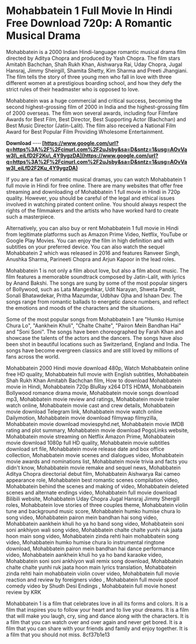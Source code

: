 
 
# Mohabbatein 1 Full Movie In Hindi Free Download 720p: A Romantic Musical Drama
 
Mohabbatein is a 2000 Indian Hindi-language romantic musical drama film directed by Aditya Chopra and produced by Yash Chopra. The film stars Amitabh Bachchan, Shah Rukh Khan, Aishwarya Rai, Uday Chopra, Jugal Hansraj, Jimmy Sheirgill, Shamita Shetty, Kim Sharma and Preeti Jhangiani. The film tells the story of three young men who fall in love with three different women at a prestigious boarding school, and how they defy the strict rules of their headmaster who is opposed to love.
 
Mohabbatein was a huge commercial and critical success, becoming the second highest-grossing film of 2000 in India and the highest-grossing film of 2000 overseas. The film won several awards, including four Filmfare Awards for Best Film, Best Director, Best Supporting Actor (Bachchan) and Best Music Director (Jatin-Lalit). The film also received a National Film Award for Best Popular Film Providing Wholesome Entertainment.
 
**Download ····· [https://www.google.com/url?q=https%3A%2F%2Fcinurl.com%2F2uJsby&sa=D&sntz=1&usg=AOvVaw3l\_eiLfD2F2Ku\_4Y9ygzDA](https://www.google.com/url?q=https%3A%2F%2Fcinurl.com%2F2uJsby&sa=D&sntz=1&usg=AOvVaw3l_eiLfD2F2Ku_4Y9ygzDA)**


 
If you are a fan of romantic musical dramas, you can watch Mohabbatein 1 full movie in Hindi for free online. There are many websites that offer free streaming and downloading of Mohabbatein 1 full movie in Hindi in 720p quality. However, you should be careful of the legal and ethical issues involved in watching pirated content online. You should always respect the rights of the filmmakers and the artists who have worked hard to create such a masterpiece.
 
Alternatively, you can also buy or rent Mohabbatein 1 full movie in Hindi from legitimate platforms such as Amazon Prime Video, Netflix, YouTube or Google Play Movies. You can enjoy the film in high definition and with subtitles on your preferred device. You can also watch the sequel Mohabbatein 2 which was released in 2016 and features Ranveer Singh, Anushka Sharma, Parineeti Chopra and Arjun Kapoor in the lead roles.
  
Mohabbatein 1 is not only a film about love, but also a film about music. The film features a memorable soundtrack composed by Jatin-Lalit, with lyrics by Anand Bakshi. The songs are sung by some of the most popular singers of Bollywood, such as Lata Mangeshkar, Udit Narayan, Shweta Pandit, Sonali Bhatawdekar, Pritha Mazumdar, Udbhav Ojha and Ishaan Dev. The songs range from romantic ballads to energetic dance numbers, and reflect the emotions and moods of the characters and the situations.
 
Some of the most popular songs from Mohabbatein 1 are "Humko Humise Chura Lo", "Aankhein Khuli", "Chalte Chalte", "Pairon Mein Bandhan Hai" and "Soni Soni". The songs have been choreographed by Farah Khan and showcase the talents of the actors and the dancers. The songs have also been shot in beautiful locations such as Switzerland, England and India. The songs have become evergreen classics and are still loved by millions of fans across the world.
 
Mohabbatein 2000 Hindi movie download 480p,  Watch Mohabbatein online free HD quality,  Mohabbatein full movie with English subtitles,  Mohabbatein Shah Rukh Khan Amitabh Bachchan film,  How to download Mohabbatein movie in Hindi,  Mohabbatein 720p BluRay x264 DTS HDMA,  Mohabbatein Bollywood romance drama movie,  Mohabbatein movie songs download mp3,  Mohabbatein movie review and ratings,  Mohabbatein movie trailer watch online,  Mohabbatein movie cast and crew details,  Mohabbatein movie download Telegram link,  Mohabbatein movie watch online Dailymotion,  Mohabbatein movie download filmywap filmyzilla,  Mohabbatein movie download moviespyhd.net,  Mohabbatein movie IMDB rating and plot summary,  Mohabbatein movie download PogoLinks website,  Mohabbatein movie streaming on Netflix Amazon Prime,  Mohabbatein movie download 1080p full HD quality,  Mohabbatein movie subtitles download srt file,  Mohabbatein movie release date and box office collection,  Mohabbatein movie scenes and dialogues video,  Mohabbatein movie awards and nominations list,  Mohabbatein movie trivia and facts you didn't know,  Mohabbatein movie remake and sequel news,  Mohabbatein Aditya Chopra directorial debut film,  Mohabbatein Aishwarya Rai cameo appearance role,  Mohabbatein best romantic scenes compilation video,  Mohabbatein behind the scenes and making of video,  Mohabbatein deleted scenes and alternate endings video,  Mohabbatein full movie download Bilibili website,  Mohabbatein Uday Chopra Jugal Hansraj Jimmy Shergill roles,  Mohabbatein love stories of three couples theme,  Mohabbatein violin tune and background music score,  Mohabbatein humko humise chura lo song video,  Mohabbatein pairon mein bandhan hai song video,  Mohabbatein aankhein khuli ho ya ho band song video,  Mohabbatein soni soni ankhiyon wali song video,  Mohabbatein chalte chalte yunhi ruk jaata hoon main song video,  Mohabbatein zinda rehti hain mohabbatein song video,  Mohabbatein humko humise chura lo instrumental ringtone download,  Mohabbatein pairon mein bandhan hai dance performance video,  Mohabbatein aankhein khuli ho ya ho band karaoke video,  Mohabbatein soni soni ankhiyon wali remix song download,  Mohabbatein chalte chalte yunhi ruk jaata hoon main lyrics translation,  Mohabbatein zinda rehti hain mohabbatein violin cover video,  Mohabbatein full movie reaction and review by foreigners video ,  Mohabbatein full movie spoof comedy video by Shudh Desi Endings ,  Mohabbatein full movie honest review by KRK
 
Mohabbatein 1 is a film that celebrates love in all its forms and colors. It is a film that inspires you to follow your heart and to live your dreams. It is a film that will make you laugh, cry, sing and dance along with the characters. It is a film that you can watch over and over again and never get bored. It is a film that you can share with your friends and family and enjoy together. It is a film that you should not miss.
 8cf37b1e13
 
